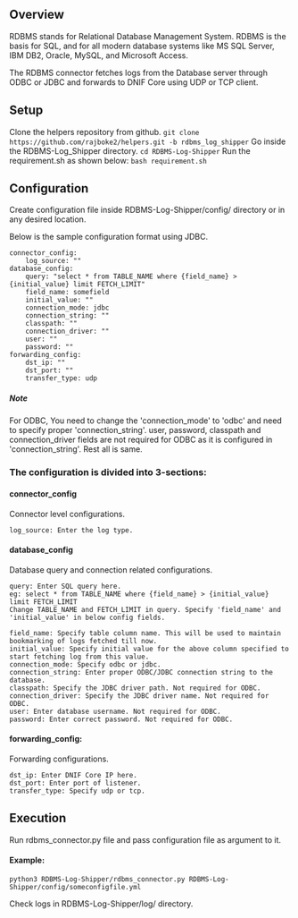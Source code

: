 ## Overview

RDBMS stands for Relational Database Management System. RDBMS is the basis for SQL, and for all modern database systems like MS SQL Server, IBM DB2, Oracle, MySQL, and Microsoft Access.

The RDBMS connector fetches logs from the Database server through ODBC or JDBC and forwards to DNIF Core using UDP or TCP client.

## Setup

Clone the helpers repository from github.
`git clone https://github.com/rajboke2/helpers.git -b rdbms_log_shipper`
Go inside the RDBMS-Log_Shipper directory.
`cd RDBMS-Log-Shipper`
Run the requirement.sh as shown below:
`bash requirement.sh`

## Configuration

Create configuration file inside RDBMS-Log-Shipper/config/ directory or in any desired location.

Below is the sample configuration format using JDBC.

    connector_config:
        log_source: ""
    database_config:
        query: "select * from TABLE_NAME where {field_name} > {initial_value} limit FETCH_LIMIT"
        field_name: somefield
        initial_value: ""
        connection_mode: jdbc
        connection_string: ""
        classpath: ""
        connection_driver: ""
        user: ""
        password: ""
    forwarding_config:
        dst_ip: ""
        dst_port: ""
        transfer_type: udp

##### Note
For ODBC, You need to change the 'connection_mode' to 'odbc' and need to specify proper 'connection_string'.
user, password, classpath and connection_driver fields are not required for ODBC as it is configured in 'connection_string'. Rest all is same.

### The configuration is divided into 3-sections:

#### connector_config
Connector level configurations.

    log_source: Enter the log type.

#### database_config
Database query and connection related configurations.

    query: Enter SQL query here.
    eg: select * from TABLE_NAME where {field_name} > {initial_value} limit FETCH_LIMIT
    Change TABLE_NAME and FETCH_LIMIT in query. Specify 'field_name' and 'initial_value' in below config fields.
    
    field_name: Specify table column name. This will be used to maintain bookmarking of logs fetched till now.
    initial_value: Specify initial value for the above column specified to start fetching log from this value.
    connection_mode: Specify odbc or jdbc.
    connection_string: Enter proper ODBC/JDBC connection string to the database.
    classpath: Specify the JDBC driver path. Not required for ODBC.
    connection_driver: Specify the JDBC driver name. Not required for ODBC.
    user: Enter database username. Not required for ODBC.
    password: Enter correct password. Not required for ODBC.

#### forwarding_config:
Forwarding configurations.

    dst_ip: Enter DNIF Core IP here.
    dst_port: Enter port of listener.
    transfer_type: Specify udp or tcp.

## Execution

Run rdbms_connector.py file and pass configuration file as argument to it.
#### Example:

    python3 RDBMS-Log-Shipper/rdbms_connector.py RDBMS-Log-Shipper/config/someconfigfile.yml
    
Check logs in RDBMS-Log-Shipper/log/ directory.